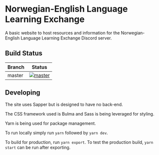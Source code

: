 # Norwegian-English Language Learning Exchange

A basic website to host resources and information for the Norwegian-English Language Learning Exchange Discord server.

## Build Status

| Branch | Status |
|--------|--------|
| master | [![master](https://circleci.com/gh/anamorphism/nelle/tree/master.svg?style=svg)](https://circleci.com/gh/anamorphism/nelle/tree/master) |

## Developing

The site uses Sapper but is designed to have no back-end.

The CSS framework used is Bulma and Sass is being leveraged for styling.

Yarn is being used for package management.

To run locally simply run `yarn` followed by `yarn dev`.

To build for production, run `yarn export`. To test the production build, `yarn start` can be run after exporting.
